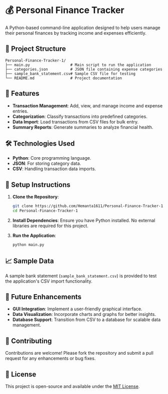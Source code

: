 # 💰 Personal Finance Tracker

A Python-based command-line application designed to help users manage their personal finances by tracking income and expenses efficiently.

## 📂 Project Structure

```
Personal-Finance-Tracker-1/
├── main.py                  # Main script to run the application
├── categories.json          # JSON file containing expense categories
├── sample_bank_statement.csv# Sample CSV file for testing
└── README.md                # Project documentation
```

## 🚀 Features

* **Transaction Management**: Add, view, and manage income and expense entries.
* **Categorization**: Classify transactions into predefined categories.
* **Data Import**: Load transactions from CSV files for bulk entry.
* **Summary Reports**: Generate summaries to analyze financial health.

## 🛠️ Technologies Used

* **Python**: Core programming language.
* **JSON**: For storing category data.
* **CSV**: Handling transaction data imports.

## 🔧 Setup Instructions

1. **Clone the Repository**:

   ```bash
   git clone https://github.com/Hemanta1611/Personal-Finance-Tracker-1.git
   cd Personal-Finance-Tracker-1
   ```

2. **Install Dependencies**:
   Ensure you have Python installed. No external libraries are required for this project.

3. **Run the Application**:

   ```bash
   python main.py
   ```

## 📈 Sample Data

A sample bank statement (`sample_bank_statement.csv`) is provided to test the application's CSV import functionality.

## 📌 Future Enhancements

* **GUI Integration**: Implement a user-friendly graphical interface.
* **Data Visualization**: Incorporate charts and graphs for better insights.
* **Database Support**: Transition from CSV to a database for scalable data management.

## 🤝 Contributing

Contributions are welcome! Please fork the repository and submit a pull request for any enhancements or bug fixes.

## 📄 License

This project is open-source and available under the [MIT License](LICENSE).

